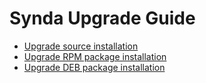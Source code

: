 # Synda Upgrade Guide

* [Upgrade source installation](upgrade_src.md)
* [Upgrade RPM package installation](upgrade_rpm.md)
* [Upgrade DEB package installation](upgrade_deb.md)
